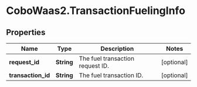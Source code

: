 # CoboWaas2.TransactionFuelingInfo

## Properties

Name | Type | Description | Notes
------------ | ------------- | ------------- | -------------
**request_id** | **String** | The fuel transaction request ID. | [optional] 
**transaction_id** | **String** | The fuel transaction ID. | [optional] 


